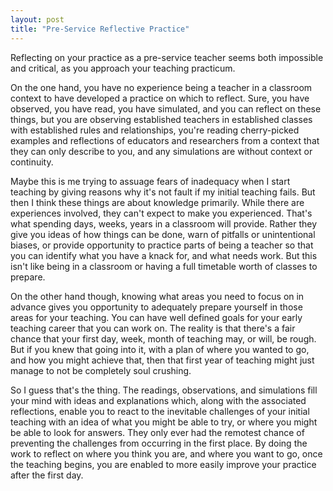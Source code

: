 ```yaml
---
layout: post
title: "Pre-Service Reflective Practice"
---
```

Reflecting on your practice as a pre-service teacher seems both impossible and critical, as you approach your teaching practicum.

On the one hand, you have no experience being a teacher in a classroom context to have developed a practice on which to reflect. Sure, you have observed, you have read, you have simulated, and you can reflect on these things, but you are observing established teachers in established classes with established rules and relationships, you're reading cherry-picked examples and reflections of educators and researchers from a context that they can only describe to you, and any simulations are without context or continuity.

Maybe this is me trying to assuage fears of inadequacy when I start teaching by giving reasons why it's not fault if my initial teaching fails. But then I think these things are about knowledge primarily. While there are experiences involved, they can't expect to make you experienced. That's what spending days, weeks, years in a classroom will provide. Rather they give you ideas of how things can be done, warn of pitfalls or unintentional biases, or provide opportunity to practice parts of being a teacher so that you can identify what you have a knack for, and what needs work. But this isn't like being in a classroom or having a full timetable worth of classes to prepare.

On the other hand though, knowing what areas you need to focus on in advance gives you opportunity to adequately prepare yourself in those areas for your teaching. You can have well defined goals for your early teaching career that you can work on. The reality is that there's a fair chance that your first day, week, month of teaching may, or will, be rough. But if you knew that going into it, with a plan of where you wanted to go, and how you might achieve that, then that first year of teaching might just manage to not be completely soul crushing. 

So I guess that's the thing. The readings, observations, and simulations fill your mind with ideas and explanations which, along with the associated reflections, enable you to react to the inevitable challenges of your initial teaching with an idea of what you might be able to try, or where you might be able to look for answers. They only ever had the remotest chance of preventing the challenges from occurring in the first place. By doing the work to reflect on where you think you are, and where you want to go, once the teaching begins, you are enabled to more easily improve your practice after the first day.